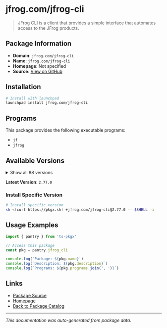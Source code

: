 # jfrog.com/jfrog-cli

> JFrog CLI is a client that provides a simple interface that automates access to the JFrog products.

## Package Information

- **Domain**: `jfrog.com/jfrog-cli`
- **Name**: `jfrog.com/jfrog-cli`
- **Homepage**: Not specified
- **Source**: [View on GitHub](https://github.com/pkgxdev/pantry/tree/main/projects/jfrog.com/jfrog-cli/package.yml)

## Installation

```bash
# Install with launchpad
launchpad install jfrog.com/jfrog-cli
```

## Programs

This package provides the following executable programs:

- `jf`
- `jfrog`

## Available Versions

<details>
<summary>Show all 88 versions</summary>

- `2.77.0`, `2.76.1`, `2.76.0`, `2.75.1`, `2.75.0`
- `2.74.1`, `2.74.0`, `2.73.3`, `2.73.2`, `2.73.0`
- `2.72.5`, `2.72.4`, `2.72.3`, `2.72.2`, `2.72.1`
- `2.72.0`, `2.71.5`, `2.71.4`, `2.71.3`, `2.71.2`
- `2.71.1`, `2.71.0`, `2.70.0`, `2.69.0`, `2.68.0`
- `2.67.0`, `2.66.0`, `2.65.0`, `2.64.1`, `2.64.0`
- `2.63.2`, `2.63.1`, `2.63.0`, `2.62.2`, `2.62.1`
- `2.62.0`, `2.61.2`, `2.61.1`, `2.61.0`, `2.60.0`
- `2.59.1`, `2.59.0`, `2.58.2`, `2.58.1`, `2.57.1`
- `2.57.0`, `2.56.1`, `2.56.0`, `2.55.0`, `2.54.0`
- `2.53.2`, `2.53.1`, `2.52.10`, `2.52.9`, `2.52.8`
- `2.52.7`, `2.52.6`, `2.52.5`, `2.52.4`, `2.52.3`
- `2.52.2`, `2.52.1`, `2.52.0`, `2.51.1`, `2.51.0`
- `2.50.4`, `2.50.2`, `2.50.1`, `2.50.0`, `2.49.2`
- `2.49.1`, `2.49.0`, `2.48.0`, `2.47.0`, `2.46.3`
- `2.46.2`, `2.46.1`, `2.46.0`, `2.45.0`, `2.44.1`
- `2.44.0`, `2.43.1`, `2.43.0`, `2.42.1`, `2.42.0`
- `2.41.1`, `2.41.0`, `2.40.0`

</details>

**Latest Version**: `2.77.0`

### Install Specific Version

```bash
# Install specific version
sh <(curl https://pkgx.sh) +jfrog.com/jfrog-cli@2.77.0 -- $SHELL -i
```

## Usage Examples

```typescript
import { pantry } from 'ts-pkgx'

// Access this package
const pkg = pantry.jfrog_cli

console.log(`Package: ${pkg.name}`)
console.log(`Description: ${pkg.description}`)
console.log(`Programs: ${pkg.programs.join(', ')}`)
```

## Links

- [Package Source](https://github.com/pkgxdev/pantry/tree/main/projects/jfrog.com/jfrog-cli/package.yml)
- [Homepage](#)
- [Back to Package Catalog](../package-catalog.md)

---

*This documentation was auto-generated from package data.*
